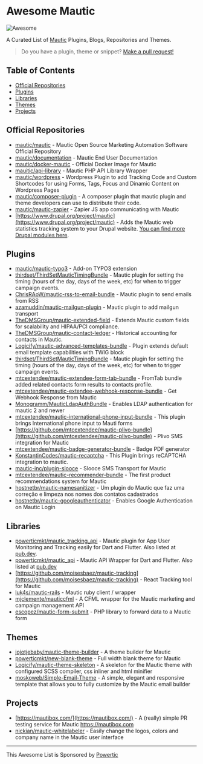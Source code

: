 
# Awesome Mautic
![Awesome](https://cdn.rawgit.com/sindresorhus/awesome/d7305f38d29fed78fa85652e3a63e154dd8e8829/media/badge.svg)

A Curated List of [Mautic](https://github.com/mautic/mautic) Plugins, Blogs, Repositories and Themes.

> Do you have a plugin, theme or snippet? [Make a pull request!](https://github.com/luizeof/awesome-mautic/pulls)

<!-- TOC -->

## Table of Contents

- [Official Repositories](#official-repositories)
- [Plugins](#plugins)
- [Libraries](#libraries)
- [Themes](#themes)
- [Projects](#projects)

<!-- /TOC -->

## Official Repositories

- [mautic/mautic](https://github.com/mautic/mautic) - Mautic Open Source Marketing Automation Software Official Repository
- [mautic/documentation](https://github.com/mautic/documentation) - Mautic End User Documentation
- [mautic/docker-mautic](https://github.com/mautic/docker-mautic) - Official Docker Image for Mautic
- [mauitic/api-library](https://github.com/mautic/api-library) - Mautic PHP API Library Wrapper
- [mautic/wordpress](https://github.com/mautic/mautic-wordpress) - Wordpress Plugin to add Tracking Code and Custom Shortcodes for using Forms, Tags, Focus and Dinamic Content on Wordpress Pages
- [mautic/composer-plugin](https://github.com/mautic/composer-plugin) - A composer plugin that mautic plugin and theme developers can use to distribute their code.
- [mautic/mautic-zapier](https://github.com/mautic/mautic-zapier) - Zapier JS app communicating with Mautic
- [https://www.drupal.org/project/mautic](https://www.drupal.org/project/mautic) - Adds the Mautic web statistics tracking system to your Drupal website. [You can find more Drupal modules here](https://www.drupal.org/project/project_module?f%5B0%5D=&f%5B1%5D=&f%5B2%5D=&f%5B3%5D=&f%5B4%5D=sm_field_project_type%3Afull&f%5B5%5D=&f%5B6%5D=&text=mautic&solrsort=iss_project_release_usage+desc&op=Search).

## Plugins

- [mautic/mautic-typo3](https://github.com/mautic/mautic-typo3) - Add-on TYPO3 extension
- [thirdset/ThirdSetMauticTimingBundle](https://github.com/thirdset/ThirdSetMauticTimingBundle) - Mautic plugin for setting the timing (hours of the day, days of the week, etc) for when to trigger campaign events.
- [ChrisRAoW/mautic-rss-to-email-bundle](https://github.com/ChrisRAoW/mautic-rss-to-email-bundle) - Mautic plugin to send emails from RSS
- [azamuddin/mautic-mailgun-plugin](https://github.com/azamuddin/mautic-mailgun-plugin) - Mautic plugin to add mailgun transport
- [TheDMSGroup/mautic-extended-field](https://github.com/TheDMSGroup/mautic-extended-field) - Extends Mautic custom fields for scalability and HIPAA/PCI compliance.
- [TheDMSGroup/mautic-contact-ledger](https://github.com/TheDMSGroup/mautic-contact-ledger) - Historical accounting for contacts in Mautic.
- [Logicify/mautic-advanced-templates-bundle](https://github.com/Logicify/mautic-advanced-templates-bundle) - Plugin extends default email template capabilities with TWIG block
- [thirdset/ThirdSetMauticTimingBundle](https://github.com/thirdset/ThirdSetMauticTimingBundle) - Mautic plugin for setting the timing (hours of the day, days of the week, etc) for when to trigger campaign events.
- [mtcextendee/mautic-extendee-form-tab-bundle](https://github.com/mtcextendee/mautic-extendee-form-tab-bundle) - FromTab bundle added related contacts form results to contacts profile.
- [mtcextendee/mautic-extendee-webhook-response-bundle](https://github.com/mtcextendee/mautic-extendee-webhook-response-bundle) - Get Webhook Response from Mautic
- [Monogramm/MauticLdapAuthBundle](https://github.com/Monogramm/MauticLdapAuthBundle) - Enables LDAP authentication for mautic 2 and newer
- [mtcextendee/mautic-international-phone-input-bundle](https://github.com/mtcextendee/mautic-international-phone-input-bundle) - This plugin brings International phone input to Mauti forms
- [https://github.com/mtcextendee/mautic-plivo-bundle](https://github.com/mtcextendee/mautic-plivo-bundle) - Plivo SMS integration for Mautic
- [mtcextendee/mautic-badge-generator-bundle](https://github.com/mtcextendee/mautic-badge-generator-bundle) - Badge PDF generator
- [KonstantinCodes/mautic-recaptcha](https://github.com/KonstantinCodes/mautic-recaptcha) - This Plugin brings reCAPTCHA integration to mautic.
- [mautic-inc/plugin-slooce](https://github.com/mautic-inc/plugin-slooce) - Slooce SMS Transport for Mautic
- [mtcextendee/mautic-recommender-bundle](https://github.com/mtcextendee/mautic-recommender-bundle) - The first product recommendations system for Mautic
- [hostnetbr/mautic-namesanitizer](https://github.com/hostnetbr/mautic-namesanitizer) - Um plugin do Mautic que faz uma correção e limpeza nos nomes dos contatos cadastrados
- [hostnetbr/mautic-googleauthenticator](https://github.com/hostnetbr/mautic-googleauthenticator) - Enables Google Authentication on Mautic Login

## Libraries

- [powerticmkt/mautic_tracking_api](https://github.com/powerticmkt/dart-mautic-tracking-api) - Mautic plugin for App User Monitoring and Tracking easily for Dart and Flutter. Also listed at [pub.dev](https://pub.dev/packages/mautic_tracking_api).
- [powerticmkt/mautic_api](https://github.com/powerticmkt/dart-mautic-api) - Mautic API Wrapper for Dart and Flutter. Also listed at [pub.dev](https://pub.dev/packages/mautic_api)
- [https://github.com/moisesbaez/mautic-tracking](https://github.com/moisesbaez/mautic-tracking) - React Tracking tool for Mautic
- [luk4s/mautic-rails](https://github.com/luk4s/mautic-rails) - Mautic ruby client / wrapper
- [mjclemente/mauticcfml](https://github.com/mjclemente/mauticcfml) - A CFML wrapper for the Mautic marketing and campaign management API
- [escopez/mautic-form-submit](https://github.com/escopecz/mautic-form-submit) - PHP library to forward data to a Mautic form

## Themes

- [jojotjebaby/mautic-theme-builder](https://github.com/jojotjebaby/mautic-theme-builder) - A theme builder for Mautic
- [powerticmkt/new-blank-theme](https://github.com/powerticmkt/new-blank-theme) - Full width blank theme for Mautic
- [Logicify/mautic-theme-skeleton](https://github.com/Logicify/mautic-theme-skeleton) - A skeleton for the Mautic theme with configured SCSS compiler, css inliner and html minifier 
- [moskoweb/Simple-Email-Theme](https://github.com/moskoweb/Simple-Email-Theme) - A simple, elegant and responsive template that allows you to fully customize by the Mautic email builder

## Projects

- [https://mautibox.com/](https://mautibox.com/) - A (really) simple PR testing service for Mautic https://mautibox.com
- [nickian/mautic-whitelabeler](https://github.com/nickian/mautic-whitelabeler) - Easily change the logos, colors and company name in the Mautic user interface

<hr />

This Awesome List is Sponsored by  <a href="https://powertic.com/">Powertic</a>